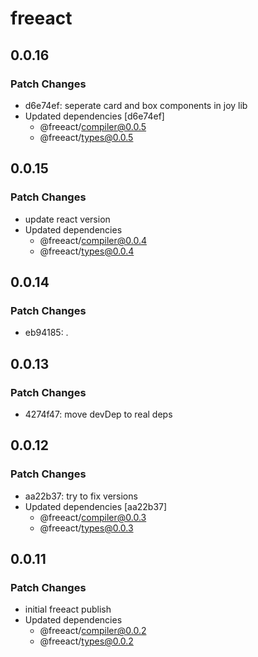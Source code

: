 # freeact

## 0.0.16

### Patch Changes

- d6e74ef: seperate card and box components in joy lib
- Updated dependencies [d6e74ef]
  - @freeact/compiler@0.0.5
  - @freeact/types@0.0.5

## 0.0.15

### Patch Changes

- update react version
- Updated dependencies
  - @freeact/compiler@0.0.4
  - @freeact/types@0.0.4

## 0.0.14

### Patch Changes

- eb94185: .

## 0.0.13

### Patch Changes

- 4274f47: move devDep to real deps

## 0.0.12

### Patch Changes

- aa22b37: try to fix versions
- Updated dependencies [aa22b37]
  - @freeact/compiler@0.0.3
  - @freeact/types@0.0.3

## 0.0.11

### Patch Changes

- initial freeact publish
- Updated dependencies
  - @freeact/compiler@0.0.2
  - @freeact/types@0.0.2
